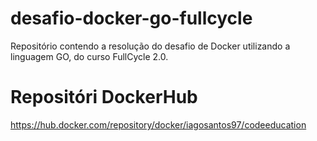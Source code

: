 # desafio-docker-go-fullcycle
Repositório contendo a resolução do desafio de Docker utilizando a linguagem GO, do curso FullCycle 2.0.

# Repositóri DockerHub
https://hub.docker.com/repository/docker/iagosantos97/codeeducation
